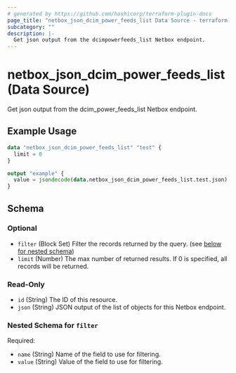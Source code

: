 ```yaml
---
# generated by https://github.com/hashicorp/terraform-plugin-docs
page_title: "netbox_json_dcim_power_feeds_list Data Source - terraform-provider-netbox"
subcategory: ""
description: |-
  Get json output from the dcimpowerfeeds_list Netbox endpoint.
---
```


# netbox_json_dcim_power_feeds_list (Data Source)

Get json output from the dcim_power_feeds_list Netbox endpoint.

## Example Usage

```terraform
data "netbox_json_dcim_power_feeds_list" "test" {
  limit = 0
}

output "example" {
  value = jsondecode(data.netbox_json_dcim_power_feeds_list.test.json)
}
```

<!-- schema generated by tfplugindocs -->
## Schema

### Optional

- `filter` (Block Set) Filter the records returned by the query. (see [below for nested schema](#nestedblock--filter))
- `limit` (Number) The max number of returned results. If 0 is specified, all records will be returned.

### Read-Only

- `id` (String) The ID of this resource.
- `json` (String) JSON output of the list of objects for this Netbox endpoint.

<a id="nestedblock--filter"></a>
### Nested Schema for `filter`

Required:

- `name` (String) Name of the field to use for filtering.
- `value` (String) Value of the field to use for filtering.


